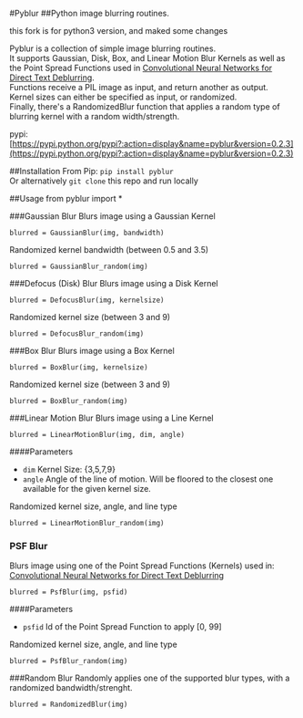 #Pyblur
##Python image blurring routines.

this fork is for python3 version, and maked some changes

Pyblur is a collection of simple image blurring routines.<br>
It supports Gaussian, Disk, Box, and Linear Motion Blur Kernels as well as the Point Spread Functions
used in [Convolutional Neural Networks for Direct Text Deblurring](http://www.fit.vutbr.cz/~ihradis/CNN-Deblur/).<br>
Functions receive a PIL image as input, and return another as output.<br>
Kernel sizes can either be specified as input, or randomized.<br>
Finally, there's a RandomizedBlur function that applies a random type of blurring kernel with a random width/strength.

pypi: [https://pypi.python.org/pypi?:action=display&name=pyblur&version=0.2.3](https://pypi.python.org/pypi?:action=display&name=pyblur&version=0.2.3)



##Installation
From Pip: `pip install pyblur`<br>
Or alternatively `git clone` this repo and run locally

##Usage
    from pyblur import *

###Gaussian Blur
Blurs image using a Gaussian Kernel
    
    blurred = GaussianBlur(img, bandwidth)

Randomized kernel bandwidth (between 0.5 and 3.5)

    blurred = GaussianBlur_random(img)

###Defocus (Disk) Blur
Blurs image using a Disk Kernel

	blurred = DefocusBlur(img, kernelsize)

Randomized kernel size (between 3 and 9)

	blurred = DefocusBlur_random(img)


###Box Blur
Blurs image using a Box Kernel

	blurred = BoxBlur(img, kernelsize)

Randomized kernel size (between 3 and 9)

	blurred = BoxBlur_random(img)


###Linear Motion Blur
Blurs image using a Line Kernel

	blurred = LinearMotionBlur(img, dim, angle)

####Parameters
* `dim` Kernel Size: {3,5,7,9} <br>
* `angle` Angle of the line of motion. Will be floored to the closest one available for the given kernel size. <br>


Randomized kernel size, angle, and line type

	blurred = LinearMotionBlur_random(img)

### PSF Blur
Blurs image using one of the Point Spread Functions (Kernels) used in:<br>
[Convolutional Neural Networks for Direct Text Deblurring](http://www.fit.vutbr.cz/~ihradis/CNN-Deblur/)

	blurred = PsfBlur(img, psfid)

####Parameters
* `psfid` Id of the Point Spread Function to apply [0, 99] <br>


Randomized kernel size, angle, and line type

	blurred = PsfBlur_random(img)


###Random Blur
Randomly applies one of the supported blur types, with a randomized bandwidth/strenght.

	blurred = RandomizedBlur(img)